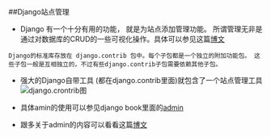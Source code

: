 ##Django站点管理
* Django 有一个十分有用的功能， 就是为站点添加管理功能。 所谓管理无非是通过对数据库的CRUD的一些可视化操作。具体可以参见这篇[博文](http://www.cnblogs.com/xiami303/archive/2012/05/23/2514368.html)

```
Django的标准库存放在 django.contrib 包中。每个子包都是一个独立的附加功能包。 这些子包一般是互相独立的，不过有些django.contrib子包需要依赖其他子包。
```

* 强大的Django自带工具 (都在django.contrib里面)就包含了一个站点管理工具
![django.crontrib图](http://images.cnitblog.com/blog/476998/201305/11092356-80c3e3947ec3458880dbd704aec489c0.jpg)

* 具体amin的使用可以参见django book里面的[admin](http://www.djangobook.com/en/2.0/chapter06.html)
* 跟多关于admin的内容可以看看这篇[博文](http://www.cnblogs.com/BeginMan/archive/2013/05/11/3072444.html)
